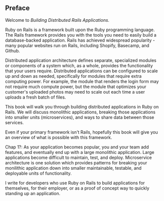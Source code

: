 ## Preface

Welcome to *Building Distributed Rails Applications.*

Ruby on Rails is a framework built upon the Ruby programming language. The Rails framework provides you with the tools you need to easily build a database-backed application. Rails has achieved widespread popularity - many popular websites run on Rails, including Shopify, Basecamp, and Github.

Distributed application architecture defines separate, specialized modules or components of a system which, as a whole, provides the functionality that your users require. Distributed applications can be configured to scale up and down as needed, specifically for modules that require extra computing power. For example, the module that renders the login form may not require much compute power, but the module that optimizes your customer's uploaded  photos may need to scale out each time a user uploads a fresh batch of files.

This book will walk you through building distributed applications in Ruby on Rails. We will discuss monolithic applications, breaking those applications into smaller units (microservices), and ways to share data between those services.

Even if your primary framework isn't Rails, hopefully this book will give you an overview of what is possible with this framework.

Chap 1?: As your application becomes popular, you and your team add features, and eventually end up with a large monolithic application. Large applications become difficult to maintain, test, and deploy. Microservice architecture is one solution which provides patterns for breaking your monilithic application down into smaller maintainable, testable, and deployable units of functionality.

I write for developers who use Ruby on Rails to build applications for themselves, for their employer, or as a proof of concept way to quickly standing up an application. 